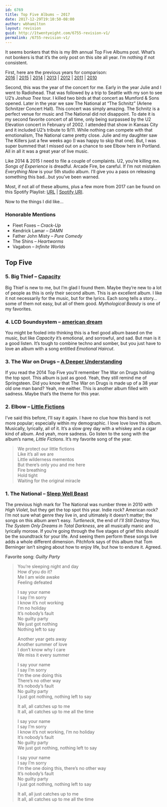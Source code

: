 ```yaml
---
id: 6769
title: Top Five Albums – 2017
date: 2017-12-29T19:10:50-08:00
author: wbhamilton
layout: revision
guid: http://1twentyeight.com/6755-revision-v1/
permalink: /6755-revision-v1/
---
```

It seems bonkers that this is my 8th annual Top Five Albums post. What&#8217;s not bonkers is that it&#8217;s the only post on this site all year. I&#8217;m nothing if not consistent.

First, here are the previous years for comparison:  
<a href="http://1twentyeight.com/top-five-albums-2016/" target="_blank" rel="noopener">2016</a> | <a href="http://1twentyeight.com/top-five-albums-2015/" target="_blank" rel="noopener">2015</a> | <a href="http://1twentyeight.com/top-five-albums-2014/" target="_blank" rel="noopener">2014</a> | <a href="http://1twentyeight.com/top-five-albums-2013/" target="_blank" rel="noopener">2013</a> | <a href="http://1twentyeight.com/top-five-albums-2012/" target="_blank" rel="noopener">2012</a> | <a href="http://1twentyeight.com/top-five-albums-2011/" target="_blank" rel="noopener">2011</a> | <a href="http://1twentyeight.com/top-five-albums%e2%80%942010/" target="_blank" rel="noopener">2010</a>

Second, this was the year of the concert for me. Early in the year Julie and I went to Radiohead. That was followed by a trip to Seattle with my son to see U2&#8217;s _Joshua Tree_ tour. I killed two birds at that concert as Mumford & Sons opened. Later in the year we saw The National at &#8220;The Schnitz&#8221; (Arlene Schnitzer Concert Hall). This concert was simply amazing. The Schnitz is a perfect venue for music and The National did not disappoint. To date it is my second favorite concert of all time, only being surpassed by the U2 Elevation concert in February of 2002. I attended that show in Kansas City and it included U2&#8217;s tribute to 9/11. While nothing can compete with that emotionalism, The National came pretty close. Julie and my daughter saw The Killers just a few weeks ago (I was happy to skip that one). But, I was super bummed that I missed out on a chance to see Elbow here in Portland. All in all it was a great year of live music.

Like 2014 & 2015 I need to file a couple of complaints. U2, you&#8217;re killing me. _Songs of Experience_ is dreadful. Arcade Fire, be careful. If I&#8217;m not mistaken _Everything Now_ is your 5th studio album. I&#8217;ll give you a pass on releasing something this bad&#8230;but you&#8217;ve been warned.

Most, if not all of these albums, plus a few more from 2017 can be found on this Spotify Playlist: <a href="https://open.spotify.com/user/wbhamilton/playlist/09xk95IiUu44aK1L3f7mOb" target="_blank" rel="noopener">URL</a> | <a href="spotify:user:wbhamilton:playlist:09xk95IiUu44aK1L3f7mOb" target="_blank" rel="noopener">Spotify URI</a>.

Now to the things I did like&#8230;

### Honorable Mentions

  * Fleet Foxes &#8211; _Crack-Up_
  * Kendrick Lamar &#8211; _DAMN_
  * Father John Misty &#8211; _Pure Comedy_
  * The Shins &#8211; _Heartworms_
  * Vagabon &#8211; _Infinite Worlds_

## Top Five

### 5. Big Thief &#8211; [Capacity](https://open.spotify.com/album/2hOYLjoRQFXcdviMiwtgxe)

Big Thief is new to me, but I&#8217;m glad I found them. Maybe they&#8217;re new to a lot of people as this is only their second album. This is an excellent album. I like it not necessarily for the music, but for the lyrics. Each song tells a story&#8230;some of them not easy, but all of them good. _Mythological Beauty_ is one of my favorites.

### 4. LCD Soundsystem &#8211; <a href="https://open.spotify.com/album/0hdimlCTCms7otJCX9OvqM" target="_blank" rel="noopener">american dream</a>

You might be fooled into thinking this is a feel good album based on the music, but like _Capacity_ it&#8217;s emotional, and sorrowful, and sad. But man is it a good listen. It&#8217;s tough to combine techno and somber, but you just have to love an album with a song entitled _Emotional Haircut_.

### 3. The War on Drugs &#8211; <a href="https://open.spotify.com/album/4TkmrrpjlPoCPpGyDN3rkF" target="_blank" rel="noopener">A Deeper Understanding</a>

If you read the 2014 Top Five you&#8217;ll remember The War on Drugs holding the top spot. This album is just as good. Yeah, they still remind me of Springsteen. Did you know that The War on Drugs is made up of a 38 year old one man band? Yeah, me neither. This is another album filled with sadness. Maybe that&#8217;s the theme for this year.

### 2. Elbow &#8211; <a href="https://open.spotify.com/album/1WDcOG8RXdNbPdFFuN1mec" target="_blank" rel="noopener">Little Fictions</a>

I&#8217;ve said this before, I&#8217;ll say it again. I have no clue how this band is not more popular; especially within my demographic. I love love love this album. Musically, lyrically, all of it. It&#8217;s a slow grey day with a whiskey and a cigar kind of album. And yeah, more sadness. Go listen to the song with the album&#8217;s name, _Little Fictions_. It&#8217;s my favorite song of the year.

> We protect our little fictions  
> Like it’s all we are  
> Little wilderness mementos  
> But there’s only you and me here  
> Fire breathing  
> Hold tight  
> Waiting for the original miracle

### 1. The National &#8211; <a href="https://open.spotify.com/album/6zG9PHw8dlMLIyRE9TEGGk" target="_blank" rel="noopener">Sleep Well Beast</a>

The previous high mark for The National was number three in 2010 with _High Violet_, but they get the top spot this year. Indie rock? American rock? I&#8217;m not sure what genre they live in, and ultimately it doesn&#8217;t matter; the songs on this album aren&#8217;t easy. _Turtleneck_, the end of _I&#8217;ll Still Destroy You_, _The System Only Dreams in Total Darkness_, are all musically manic and lyrically morose. If you&#8217;re going through the five stages of grief this should be the soundtrack for your life. And seeing them perform these songs live adds a whole different dimension. Pitchfork says of this album that Tom Berninger isn&#8217;t singing about how to enjoy life, but how to endure it. Agreed.

Favorite song: _Guilty Party_

> You&#8217;re sleeping night and day  
> How d&#8217;you do it?  
> Me I am wide awake  
> Feeling defeated
> 
> I say your name  
> I say I&#8217;m sorry  
> I know it&#8217;s not working  
> I&#8217;m no holiday  
> It&#8217;s nobody&#8217;s fault  
> No guilty party  
> We just got nothing  
> Nothing left to say
> 
> Another year gets away  
> Another summer of love  
> I don&#8217;t know why I care  
> We miss it every summer
> 
> I say your name  
> I say I&#8217;m sorry  
> I&#8217;m the one doing this  
> There&#8217;s no other way  
> It&#8217;s nobody&#8217;s fault  
> No guilty party  
> I just got nothing, nothing left to say
> 
> It all, all catches up to me  
> It all, all catches up to me all the time
> 
> I say your name  
> I say I&#8217;m sorry  
> I know it&#8217;s not working, I&#8217;m no holiday  
> It&#8217;s nobody&#8217;s fault  
> No guilty party  
> We just got nothing, nothing left to say
> 
> I say your name  
> I say I&#8217;m sorry  
> I&#8217;m the one doing this, there&#8217;s no other way  
> It&#8217;s nobody&#8217;s fault  
> No guilty party  
> I just got nothing, nothing left to say
> 
> It all, all just catches up to me  
> It all, all catches up to me all the time